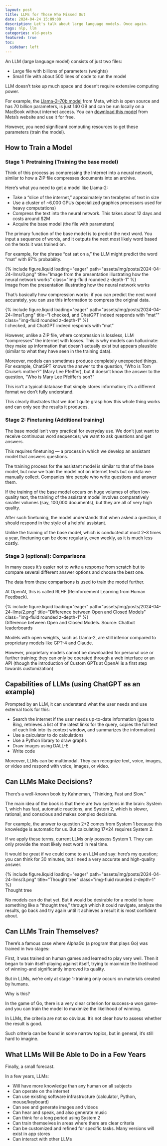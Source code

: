 ```yaml
---
layout: post
title: LLMs for Those Who Missed Out
date: 2024-04-24 15:09:00
description: Let's talk about large language models. Once again.
tags: nlp, llm
categories: old-posts
featured: true
toc:
  sidebar: left
---
```


An LLM (large language model) consists of just two files:

- Large file with billions of parameters (weights)
- Small file with about 500 lines of code to run the model

LLM doesn’t take up much space and doesn’t require extensive computing power.

For example, the [Llama-2–70b model](https://huggingface.co/meta-llama/Llama-2-70b-chat-hf) from Meta, which is open source and has 70 billion parameters, is just 140 GB and can be run locally on a MacBook without internet access. You can [download this model](https://www.llama.com/llama-downloads/) from Meta’s website and use it for free.

However, you need significant computing resources to get these parameters (train the model).

## How to Train a Model

### Stage 1: Pretraining (Training the base model)

Think of this process as compressing the Internet into a neural network, similar to how a ZIP file compresses documents into an archive.

Here’s what you need to get a model like Llama-2:

- Take a “slice of the internet,” approximately ten terabytes of text in size
- Use a cluster of ~6,000 GPUs (specialized graphics processors used for heavy computations)
- Compress the text into the neural network. This takes about 12 days and costs around $2M
- Acquire the base model (the file with parameters)

The primary function of the base model is to predict the next word. You input a sequence of words, and it outputs the next most likely word based on the texts it was trained on.

For example, for the phrase “cat sat on a,” the LLM might predict the word “mat” with 97% probability.

<div class="row">
    <div class="col-sm mt-3 mt-md-0">
        {% include figure.liquid loading="eager" path="assets/img/posts/2024-04-24-llms/0.png" title="Image from the presentation illustrating how the neural network works" class="img-fluid rounded z-depth-1" %}
    </div>
</div>
<div class="caption">
    Image from the presentation illustrating how the neural network works
</div>

That’s basically how compression works: if you can predict the next word accurately, you can use this information to compress the original data.

<div class="row">
    <div class="col-sm mt-3 mt-md-0">
        {% include figure.liquid loading="eager" path="assets/img/posts/2024-04-24-llms/1.png" title="I checked, and ChatGPT indeed responds with “mat”" class="img-fluid rounded z-depth-1" %}
    </div>
</div>
<div class="caption">
    I checked, and ChatGPT indeed responds with “mat”
</div>


However, unlike a ZIP file, where compression is lossless, LLM “compresses” the internet with losses. This is why models can hallucinate: they make up information that doesn’t actually exist but appears plausible (similar to what they have seen in the training data).

Moreover, models can sometimes produce completely unexpected things. For example, ChatGPT knows the answer to the question, “Who is Tom Cruise’s mother?” (Mary Lee Pfeiffer), but it doesn’t know the answer to the question, “Who is Mary Lee Pfeiffer’s son?”

This isn’t a typical database that simply stores information; it’s a different format we don’t fully understand. 

This clearly illustrates that we don’t quite grasp how this whole thing works and can only see the results it produces.

### Stage 2: Finetuning (Additional training)

The base model isn’t very practical for everyday use. We don’t just want to receive continuous word sequences; we want to ask questions and get answers.

This requires finetuning — a process in which we develop an assistant model that answers questions.

The training process for the assistant model is similar to that of the base model, but now we train the model not on internet texts but on data we manually collect. Companies hire people who write questions and answer them.

If the training of the base model occurs on huge volumes of often low-quality text, the training of the assistant model involves comparatively smaller volumes (say, 100,000 documents), but they are all of very high quality.

After such finetuning, the model understands that when asked a question, it should respond in the style of a helpful assistant.

Unlike the training of the base model, which is conducted at most 2–3 times a year, finetuning can be done regularly, even weekly, as it is much less costly.

### Stage 3 (optional): Comparisons
In many cases it’s easier not to write a response from scratch but to compare several different answer options and choose the best one.

The data from these comparisons is used to train the model further.

At OpenAI, this is called RLHF (Reinforcement Learning from Human Feedback).

<div class="row">
    <div class="col-sm mt-3 mt-md-0">
        {% include figure.liquid loading="eager" path="assets/img/posts/2024-04-24-llms/2.png" title="Difference between Open and Closed Models" class="img-fluid rounded z-depth-1" %}
    </div>
</div>
<div class="caption">
    Difference between Open and Closed Models. Source: Chatbot leaderboards
</div>


Models with open weights, such as Llama-2, are still inferior compared to proprietary models like GPT-4 and Claude.

However, proprietary models cannot be downloaded for personal use or further training; they can only be operated through a web interface or an API (though the introduction of Custom GPTs at OpenAI is a first step towards customization)

## Capabilities of LLMs (using ChatGPT as an example)

Prompted by an LLM, it can understand what the user needs and use external tools for this:

- Search the internet if the user needs up-to-date information (goes to Bing, retrieves a list of the latest links for the query, copies the full text of each link into its context window, and summarizes the information)
- Use a calculator to do calculations
- Use a Python library to draw graphs
- Draw images using DALL-E
- Write code

Moreover, LLMs can be multimodal. They can recognize text, voice, images, or video and respond with voice, images, or video.

## Can LLMs Make Decisions?

There’s a well-known book by Kahneman, “Thinking, Fast and Slow.”

The main idea of the book is that there are two systems in the brain: System 1, which has fast, automatic reactions, and System 2, which is slower, rational, and conscious and makes complex decisions.

For example, the answer to question 2+2 comes from System 1 because this knowledge is automatic for us. But calculating 17×24 requires System 2.

If we apply these terms, current LLMs only possess System 1. They can only provide the most likely next word in real time.

It would be great if we could come to an LLM and say: here’s my question; you can think for 30 minutes, but I need a very accurate and high-quality answer.

<div class="row">
    <div class="col-sm mt-3 mt-md-0">
        {% include figure.liquid loading="eager" path="assets/img/posts/2024-04-24-llms/3.png" title="Thought tree" class="img-fluid rounded z-depth-1" %}
    </div>
</div>
<div class="caption">
    Thought tree
</div>

No models can do that yet. But it would be desirable for a model to have something like a “thought tree,” through which it could navigate, analyze the results, go back and try again until it achieves a result it is most confident about.

## Can LLMs Train Themselves?
There’s a famous case where AlphaGo (a program that plays Go) was trained in two stages:

First, it was trained on human games and learned to play very well. Then it began to train itself-playing against itself, trying to maximize the likelihood of winning-and significantly improved its quality.

But in LLMs, we’re only at stage 1-training only occurs on materials created by humans. 

Why is this?

In the game of Go, there is a very clear criterion for success-a won game- and you can train the model to maximize the likelihood of winning. 

In LLMs, the criteria are not so obvious. It’s not clear how to assess whether the result is good.

Such criteria can be found in some narrow topics, but in general, it’s still hard to imagine.

## What LLMs Will Be Able to Do in a Few Years
Finally, a small forecast.

In a few years, LLMs:

- Will have more knowledge than any human on all subjects
- Can operate on the internet
- Can use existing software infrastructure (calculator, Python, mouse/keyboard)
- Can see and generate images and videos
- Can hear and speak, and also generate music
- Can think for a long period using System 2
- Can train themselves in areas where there are clear criteria
- Can be customized and refined for specific tasks. Many versions will exist in app stores
- Can interact with other LLMs